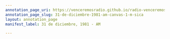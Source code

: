 ```yaml
---
annotation_page_uri: https://venceremosradio.github.io/radio-venceremos-en-espanol/annotations/31-de-diciembre-1981-am-canvas-1-m-sica.json
annotation_page_slug: 31-de-diciembre-1981-am-canvas-1-m-sica
layout: annotation_page
manifest_label: 31 de diciembre, 1981 - AM

---
```

